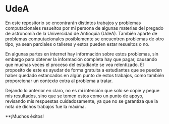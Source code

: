 # UdeA

En este repositorio se encontrarán distintos trabajos y problemas computacionales resueltos por mi persona de algunas materias del pregado de astronomía de la Universidad de Antioquia (UdeA). También aparte de problemas computacionales posiblemente se encuentren problemas de otro tipo, ya sean parciales o talleres y estos pueden estar resueltos o no.

En algunas partes en internet hay información sobre estos problemas, sin embargo para obtener la información completa hay que pagar, causando que muchas veces el proceso del estudiante se vea relentizado. El proposito de este es ayudar de forma gratuita a estudiantes que se pueden haber quedado estancados en algún punto de estos trabajos, como también proporcionar un contexto extra al problema a tratar.

Dejando lo anterior en claro, no es mi intención que solo se copie y pegue mis resultados, sino que se tomen estos como un punto de apoyo, revisando mis respuestas cuidadosamente, ya que no se garantiza que la nota de dichos trabajos fue la máxima.

**¡Muchos éxitos!